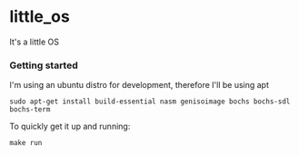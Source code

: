 # little_os
It's a little OS

### Getting started
I'm using an ubuntu distro for development, therefore I'll be using apt
```
sudo apt-get install build-essential nasm genisoimage bochs bochs-sdl bochs-term
```

To quickly get it up and running:
```
make run
```
